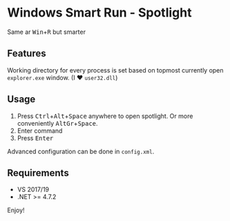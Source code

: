 Windows Smart Run - Spotlight
=================
Same ar <kbd>Win</kbd>+<kbd>R</kbd> but smarter

Features
--------
Working directory for every process is set based on topmost currently open `explorer.exe` window. (I ♥ `user32.dll`)

Usage
-----

1) Press <kbd>Ctrl</kbd>+<kbd>Alt</kbd>+<kbd>Space</kbd> anywhere to open spotlight. Or more conveniently <kbd>AltGr</kbd>+<kbd>Space</kbd>.
2) Enter command
3) Press <kbd>Enter</kbd>

Advanced configuration can be done in `config.xml`.

Requirements
------------

- VS 2017/19
- .NET >= 4.7.2


Enjoy!
